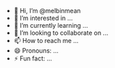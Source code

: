- 👋 Hi, I’m @melbinmean
- 👀 I’m interested in ...
- 🌱 I’m currently learning ...
- 💞️ I’m looking to collaborate on ...
- 📫 How to reach me ...
- 😄 Pronouns: ...
- ⚡ Fun fact: ...

<!---
melbinmean/melbinmean is a ✨ special ✨ repository because its `README.md` (this file) appears on your GitHub profile.
You can click the Preview link to take a look at your changes.
--->
